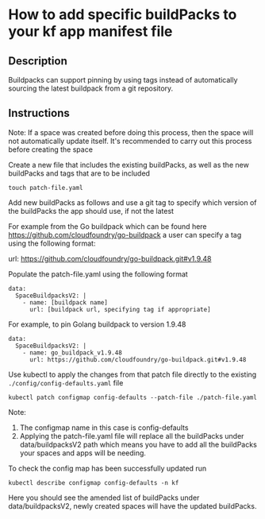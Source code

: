 # How to add specific buildPacks to your kf app manifest file

## Description

Buildpacks can support pinning by using tags instead of automatically sourcing the latest buildpack from a git repository.

## Instructions

Note: If a space was created before doing this process, then the space will not automatically update itself. It's recommended to carry out this process before creating the space

Create a new file that includes the existing buildPacks, as well as the new buildPacks and tags that are to be included

`touch patch-file.yaml`

Add new buildPacks as follows and use a git tag to specify which version of the buildPacks the app should use, if not the latest

For example from the Go buildpack which can be found here https://github.com/cloudfoundry/go-buildpack a user can specify a tag using the following format:

url: https://github.com/cloudfoundry/go-buildpack.git#v1.9.48

Populate the patch-file.yaml using the following format

```
data:
  SpaceBuildpacksV2: |
    - name: [buildpack name]
      url: [buildpack url, specifying tag if appropriate]
```
For example, to pin Golang buildpack to version 1.9.48 
```
data:
  SpaceBuildpacksV2: |
    - name: go_buildpack_v1.9.48
      url: https://github.com/cloudfoundry/go-buildpack.git#v1.9.48
```

Use kubectl to apply the changes from that patch file directly to the existing `./config/config-defaults.yaml` file 

`kubectl patch configmap config-defaults --patch-file ./patch-file.yaml`

Note: 
1. The configmap name in this case is config-defaults
2. Applying the patch-file.yaml file will replace all the buildPacks under data/buildpacksV2 path which means you have to add all the buildPacks your spaces and apps will be needing.

To check the config map has been successfully updated run 

`kubectl describe configmap config-defaults -n kf`

Here you should see the amended list of buildPacks under data/buildpacksV2, newly created spaces will have the updated buildPacks.
